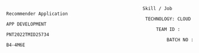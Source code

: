                                                        Skill / Job Recommender Application
                                                        TECHNOLOGY: CLOUD APP DEVELOPMENT
                                                            TEAM ID : PNT2022TMID25734
                                                                BATCH NO : B4-4M6E
